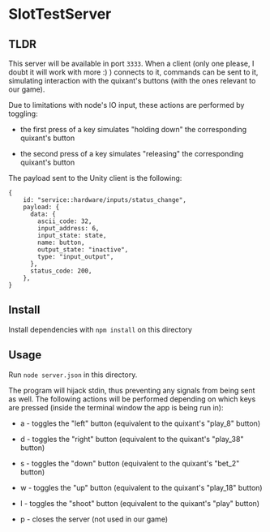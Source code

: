 # SlotTestServer

## TLDR

This server will be available in port `3333`. When a client (only one please, I doubt it will work with more :) ) connects to it, commands can be sent to it, simulating interaction with the quixant's buttons (with the ones relevant to our game).

Due to limitations with node's IO input, these actions are performed by toggling:

- the first press of a key simulates "holding down" the corresponding quixant's button

- the second press of a key simulates "releasing" the corresponding quixant's button

The payload sent to the Unity client is the following:

```
{
    id: "service::hardware/inputs/status_change",
    payload: {
      data: {
        ascii_code: 32,
        input_address: 6,
        input_state: state,
        name: button,
        output_state: "inactive",
        type: "input_output",
      },
      status_code: 200,
    },
}
```

## Install

Install dependencies with `npm install` on this directory

## Usage

Run `node server.json` in this directory.

The program will hijack stdin, thus preventing any signals from being sent as well. The following actions will be performed depending on which keys are pressed (inside the terminal window the app is being run in):

- a - toggles the "left" button (equivalent to the quixant's "play_8" button)

- d - toggles the "right" button (equivalent to the quixant's "play_38" button)

- s - toggles the "down" button (equivalent to the quixant's "bet_2" button)

- w - toggles the "up" button (equivalent to the quixant's "play_18" button)

- l - toggles the "shoot" button (equivalent to the quixant's "play" button)

- p - closes the server (not used in our game)
